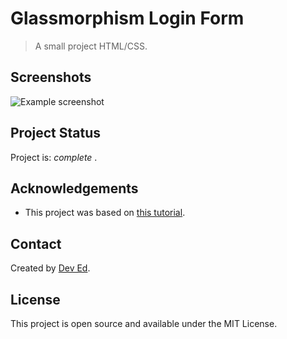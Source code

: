 # Glassmorphism Login Form

> A small project HTML/CSS.


## Screenshots
![Example screenshot](https://github.com/IrinaSpasova/Small-projects-JavaScript/blob/main/Ghost%20Text%202/image.png)


## Project Status
Project is:  _complete_ .


## Acknowledgements
- This project was based on [this tutorial](https://www.youtube.com/watch?v=2KsYS1qQ9qQ).


## Contact
Created by [Dev Ed](https://www.youtube.com/watch?v=Ttf3CEsEwMQ).


## License
This project is open source and available under the MIT License. 

